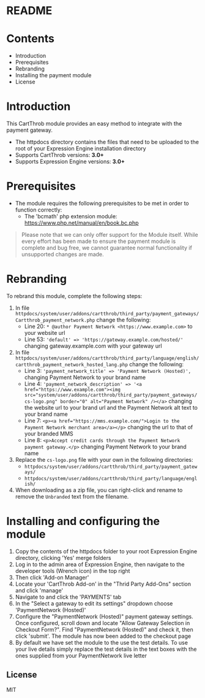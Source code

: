 # README

# Contents

- Introduction
- Prerequisites
- Rebranding
- Installing the payment module
- License

# Introduction

This CartThrob module provides an easy method to integrate with the payment gateway.
 - The httpdocs directory contains the files that need to be uploaded to the root of your Expression Engine installation directory
 - Supports CartThrob versions: **3.0+**
 - Supports Expression Engine versions: **3.0+**

# Prerequisites

- The module requires the following prerequisites to be met in order to function correctly:
    - The 'bcmath' php extension module: https://www.php.net/manual/en/book.bc.php

> Please note that we can only offer support for the Module itself. While every effort has been made to ensure the payment module is complete and bug free, we cannot guarantee normal functionality if unsupported changes are made.

# Rebranding

To rebrand this module, complete the following steps:

1. In file `httpdocs/system/user/addons/cartthrob/third_party/payment_gateways/Cartthrob_payment_network.php` change the following:
	- Line 20: `* @author Payment Network <https://www.example.com>` to your website url
	- Line 53: `'default' => 'https://gateway.example.com/hosted/'` changing gateway.example.com with your gateway url
2. In file `httpdocs/system/user/addons/cartthrob/third_party/language/english/cartthrob_payment_network_hosted_lang.php` change the following:
	- Line 3: `'payment_network_title' => 'Payment Network (Hosted)',` changing Payment Network to your brand name
	- Line 4: `'payment_network_description' => '<a href="https://www.example.com"><img src="system/user/addons/cartthrob/third_party/payment_gateways/cs-logo.png" border="0" alt="Payment Network" /></a>` changing the  website url to your brand url and the Payment Network alt text to your brand name
	- Line 7: `<p><a href="https://mms.example.com/">Login to the Payment Network merchant area</a></p>` changing the url to that of your branded MMS
	- Line 8: `<p>Accept credit cards through the Payment Network payment gateway.</p>` changing Payment Network to your brand name
3. Replace the `cs-logo.png` file with your own in the following directories:
	- `httpdocs/system/user/addons/cartthrob/third_party/payment_gateways/`
	- `httpdocs/system/user/addons/cartthrob/third_party/language/english/`
4. When downloading as a zip file, you can right-click and rename to remove the `Unbranded` text from the filename.

# Installing and configuring the module

1. Copy the contents of the httpdocs folder to your root Expression Engine directory, clicking 'Yes' merge folders
2. Log in to the admin area of Expression Engine, then navigate to the developer tools (Wrench icon) in the top right
3. Then click 'Add-on Manager'
4. Locate your 'CartThrob Add-on' in the "Thrid Party Add-Ons" section and click 'manage'
5. Navigate to and click the 'PAYMENTS' tab
6. In the "Select a gateway to edit its settings" dropdown choose 'PaymentNetwork (Hosted)'
7. Configure the "PaymentNetwork (Hosted)" payment gateway settings. Once configured, scroll down and locate "Allow Gateway Selection in Checkout Form?". Find "PaymentNetwork (Hosted)" and check it, then click 'submit'. The module has now been added to the checkout page
8. By default we have set the module to the use the test details. To use your live details simply replace the test details in the text boxes with the ones supplied from your PaymentNetwork live letter

License
----
MIT
